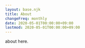 ```yaml
---
layout: base.njk
title: About
changeFreq: monthly
date: 2020-05-01T00:00:00+09:00
lastmod: 2020-05-01T00:00:00+09:00
---
```

about here.